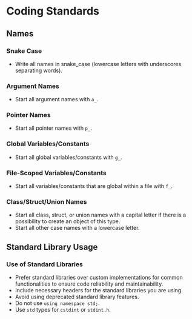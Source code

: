 # Coding Standards

## Names

### Snake Case
- Write all names in snake_case (lowercase letters with underscores separating words).

### Argument Names
- Start all argument names with `a_`.

### Pointer Names
- Start all pointer names with `p_`.

### Global Variables/Constants
- Start all global variables/constants with `g_`.

### File-Scoped Variables/Constants
- Start all variables/constants that are global within a file with `f_`.

### Class/Struct/Union Names
- Start all class, struct, or union names with a capital letter if there is a possibility to create an object of this type.
- Start all other case names with a lowercase letter.

## Standard Library Usage

### Use of Standard Libraries
- Prefer standard libraries over custom implementations for common functionalities to ensure code reliability and maintainability.
- Include necessary headers for the standard libraries you are using.
- Avoid using deprecated standard library features.
- Do not use `using namespace std;`.
- Use `std` types for `cstdint` or `stdint.h`.
